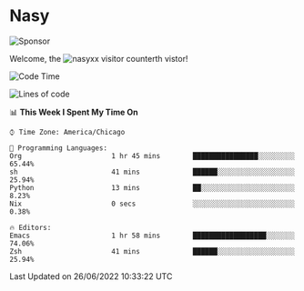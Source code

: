 # Nasy

<!--
<p align="center">
<img height="200" src="https://github-readme-stats.vercel.app/api?username=nasyxx&count_private=true&show_icons=true&theme=dracula&include_all_commits=true"/>
<img height="200" src="https://github-readme-stats.vercel.app/api/top-langs/?username=nasyxx&theme=dracula&hide=html,jupyter+notebook&count_private=true&show_icons=true"/>
</p>

  
----------------
-->

![Sponsor](https://img.shields.io/static/v1.svg?label=Sponsor&message=%E2%9D%A4&logo=GitHub&style=flat&color=pink)
 
Welcome, the ![nasyxx visitor counter](https://count.getloli.com/get/@nasyxx?theme=rule34)th vistor!
 
<!--START_SECTION:waka-->
![Code Time](http://img.shields.io/badge/Code%20Time-2%2C494%20hrs%2037%20mins-blue)

![Lines of code](https://img.shields.io/badge/From%20Hello%20World%20I%27ve%20Written-5%20Million%20lines%20of%20code-blue)

📊 **This Week I Spent My Time On** 

```text
⌚︎ Time Zone: America/Chicago

💬 Programming Languages: 
Org                      1 hr 45 mins        ████████████████░░░░░░░░░   65.44% 
sh                       41 mins             ██████░░░░░░░░░░░░░░░░░░░   25.94% 
Python                   13 mins             ██░░░░░░░░░░░░░░░░░░░░░░░   8.23% 
Nix                      0 secs              ░░░░░░░░░░░░░░░░░░░░░░░░░   0.38%

🔥 Editors: 
Emacs                    1 hr 58 mins        ██████████████████░░░░░░░   74.06% 
Zsh                      41 mins             ██████░░░░░░░░░░░░░░░░░░░   25.94%

```


 Last Updated on 26/06/2022 10:33:22 UTC
<!--END_SECTION:waka-->

<!-- ![visitors](https://visitor-badge.laobi.icu/badge?page_id=nasyxx.nasyxx) -->
